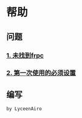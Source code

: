 # 帮助
## 问题
### [1. 未找到frpc](nofrpc.md)
### [2. 第一次使用的必须设置](firstuse.md)
## 编写
```
by LyceenAiro
```
